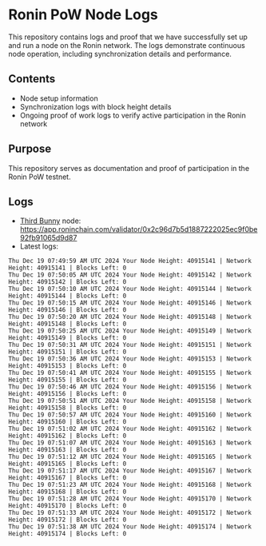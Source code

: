 # Ronin PoW Node Logs

This repository contains logs and proof that we have successfully set up and run a node on the Ronin network. The logs demonstrate continuous node operation, including synchronization details and performance.

## Contents

- Node setup information
- Synchronization logs with block height details
- Ongoing proof of work logs to verify active participation in the Ronin network

## Purpose

This repository serves as documentation and proof of participation in the Ronin PoW testnet.

## Logs

- [Third Bunny](https://thirdbunny.xyz/) node: https://app.roninchain.com/validator/0x2c96d7b5d1887222025ec9f0be92fb91065d9d87
- Latest logs:
```
Thu Dec 19 07:49:59 AM UTC 2024 Your Node Height: 40915141 | Network Height: 40915141 | Blocks Left: 0
Thu Dec 19 07:50:05 AM UTC 2024 Your Node Height: 40915142 | Network Height: 40915142 | Blocks Left: 0
Thu Dec 19 07:50:10 AM UTC 2024 Your Node Height: 40915144 | Network Height: 40915144 | Blocks Left: 0
Thu Dec 19 07:50:15 AM UTC 2024 Your Node Height: 40915146 | Network Height: 40915146 | Blocks Left: 0
Thu Dec 19 07:50:20 AM UTC 2024 Your Node Height: 40915148 | Network Height: 40915148 | Blocks Left: 0
Thu Dec 19 07:50:25 AM UTC 2024 Your Node Height: 40915149 | Network Height: 40915149 | Blocks Left: 0
Thu Dec 19 07:50:31 AM UTC 2024 Your Node Height: 40915151 | Network Height: 40915151 | Blocks Left: 0
Thu Dec 19 07:50:36 AM UTC 2024 Your Node Height: 40915153 | Network Height: 40915153 | Blocks Left: 0
Thu Dec 19 07:50:41 AM UTC 2024 Your Node Height: 40915155 | Network Height: 40915155 | Blocks Left: 0
Thu Dec 19 07:50:46 AM UTC 2024 Your Node Height: 40915156 | Network Height: 40915156 | Blocks Left: 0
Thu Dec 19 07:50:51 AM UTC 2024 Your Node Height: 40915158 | Network Height: 40915158 | Blocks Left: 0
Thu Dec 19 07:50:57 AM UTC 2024 Your Node Height: 40915160 | Network Height: 40915160 | Blocks Left: 0
Thu Dec 19 07:51:02 AM UTC 2024 Your Node Height: 40915162 | Network Height: 40915162 | Blocks Left: 0
Thu Dec 19 07:51:07 AM UTC 2024 Your Node Height: 40915163 | Network Height: 40915163 | Blocks Left: 0
Thu Dec 19 07:51:12 AM UTC 2024 Your Node Height: 40915165 | Network Height: 40915165 | Blocks Left: 0
Thu Dec 19 07:51:17 AM UTC 2024 Your Node Height: 40915167 | Network Height: 40915167 | Blocks Left: 0
Thu Dec 19 07:51:23 AM UTC 2024 Your Node Height: 40915168 | Network Height: 40915168 | Blocks Left: 0
Thu Dec 19 07:51:28 AM UTC 2024 Your Node Height: 40915170 | Network Height: 40915170 | Blocks Left: 0
Thu Dec 19 07:51:33 AM UTC 2024 Your Node Height: 40915172 | Network Height: 40915172 | Blocks Left: 0
Thu Dec 19 07:51:38 AM UTC 2024 Your Node Height: 40915174 | Network Height: 40915174 | Blocks Left: 0
```
